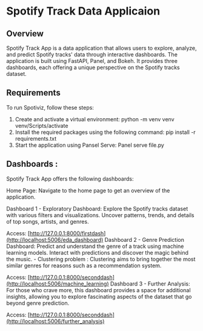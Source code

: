 # Spotify Track Data Applicaion

## Overview
Spotify Track App is a data application that allows users to explore, analyze, and predict Spotify tracks' data through interactive dashboards. The application is built using FastAPI, Panel, and Bokeh. It provides three dashboards, each offering a unique perspective on the Spotify tracks dataset.

## Requirements 
To run Spotiviz, follow these steps:
1. Create and activate a virtual environment:
python -m venv venv
venv/Scripts/activate
2. Install the required packages using the following command:
pip install -r requirements.txt
3. Start the application using Pansel Serve:
Panel serve file.py

## Dashboards : 
Spotify Track App offers the following dashboards:

Home Page: Navigate to the home page to get an overview of the application.

Dashboard 1 - Exploratory Dashboard: Explore the Spotify tracks dataset with various filters and visualizations. Uncover patterns, trends, and details of top songs, artists, and genres.

Access: [http://127.0.0.1:8000/firstdash](http://localhost:5006/eda_dashboard)
Dashboard 2 - Genre Prediction Dashboard: Predict and understand the genre of a track using machine learning models. Interact with predictions and discover the magic behind the music.
            - Clustering problem : Clustering aims to bring together the most similar genres for reasons such as a recommendation system.

Access: [http://127.0.0.1:8000/seconddash](http://localhost:5006/machine_learning)
Dashboard 3 - Further Analysis: For those who crave more, this dashboard provides a space for additional insights, allowing you to explore fascinating aspects of the dataset that go beyond genre prediction.

Access: [http://127.0.0.1:8000/seconddash](http://localhost:5006/further_analysis)

